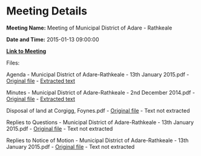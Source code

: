 # Meeting Details

**Meeting Name:** Meeting of Municipal District of Adare - Rathkeale

**Date and Time:** 2015-01-13 09:00:00

**[Link to Meeting](https://www.limerick.ie/council/whats-on/meeting-municipal-district-adare-rathkeale)**

Files: 

Agenda - Municipal District of Adare-Rathkeale - 13th January 2015.pdf - [Original file](https://www.limerick.ie/sites/default/files/media/documents/2017-07/agenda_-_municipal_district_of_adare-rathkeale_-_13th_january_2015.pdf) - [Extracted text](./Agenda%20-%20Municipal%20District%20of%20Adare-Rathkeale%20-%2013th%20January%202015.md)

Minutes - Municipal District of Adare-Rathkeale - 2nd December 2014.pdf - [Original file](https://www.limerick.ie/sites/default/files/media/documents/2017-07/minutes_-_municipal_district_of_adare-rathkeale_-_2nd_december_2014_0.pdf) - [Extracted text](./Minutes%20-%20Municipal%20District%20of%20Adare-Rathkeale%20-%202nd%20December%202014.md)

Disposal of land at Corgigg, Foynes.pdf - [Original file](https://www.limerick.ie/sites/default/files/media/documents/2017-07/disposal_of_land_at_corgigg_foynes.pdf) - Text not extracted

Replies to Questions - Municipal District of Adare-Rathkeale - 13th January 2015.pdf - [Original file](https://www.limerick.ie/sites/default/files/media/documents/2017-07/replies_to_questions_-_municipal_district_of_adare-rathkeale_-_13th_january_2015.pdf) - Text not extracted

Replies to Notice of Motion - Municipal District of Adare-Rathkeale - 13th January 2015.pdf - [Original file](https://www.limerick.ie/sites/default/files/media/documents/2017-07/replies_to_notice_of_motion_-_municipal_district_of_adare-rathkeale_-_13th_january_2015.pdf) - Text not extracted

